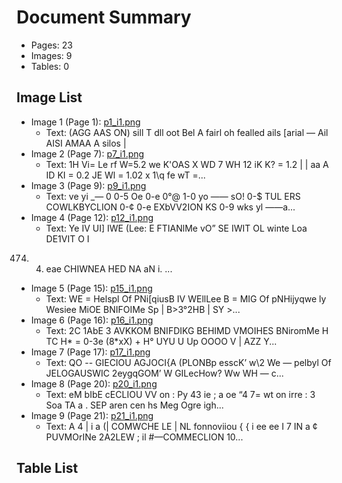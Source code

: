 # Document Summary

- Pages: 23
- Images: 9
- Tables: 0

## Image List

- Image 1 (Page 1): [p1_i1.png](pdf_images/p1_i1.png)
  - Text: (AGG AAS ON)
sill T dll oot
Bel
A fairl oh fealled ails [arial — Ail AISI
AMAA A silos |
- Image 2 (Page 7): [p7_i1.png](pdf_images/p7_i1.png)
  - Text: 1H Vi= Le rf W=5.2
we K'OAS X WD 7 WH 12 iK K? = 1.2
| |
aa
A
ID KI = 0.2 JE Wl = 1.02 x 1\q fe wT =...
- Image 3 (Page 9): [p9_i1.png](pdf_images/p9_i1.png)
  - Text: ve
yi _—
0 0-5 Oe 0-e 0°@ 1-0
yo —— sO!
0-$ TUL ERS
COWLKBYCLION
0-¢
0-e EXbVV2ION
KS
0-9 wks
yl ——a...
- Image 4 (Page 12): [p12_i1.png](pdf_images/p12_i1.png)
  - Text: Ye IV UI] IWE (Lee: E FTIANlMe
vO” SE IWIT OL winte Loa
DE1VIT O
I
474) 4) eae
CHIWNEA HED NA aN i. ...
- Image 5 (Page 15): [p15_i1.png](pdf_images/p15_i1.png)
  - Text: WE = Helspl Of PNi[qiusB IV WEllLee
B = MIG Of pNHijyqwe ly Wesiee
MiOE BNIFOIMe
Sp
| B>3°2HB |
SY >...
- Image 6 (Page 16): [p16_i1.png](pdf_images/p16_i1.png)
  - Text: 2C 1AbE 3 AVKKOM BNIFDIKG BEHIMD VMOIHES BNiromMe H TC H* = 0-3e (8*xX) + H°
UYU U Up
OOOO V
| AZZ Y...
- Image 7 (Page 17): [p17_i1.png](pdf_images/p17_i1.png)
  - Text: QO -- GIECIOU AGJOCI{A (PLONBp esscK’ w\2
We — pelbyl Of JELOGAUSWIC 2eygqGOM’ W GILecHow? Ww
WH — c...
- Image 8 (Page 20): [p20_i1.png](pdf_images/p20_i1.png)
  - Text: eM bIbE cECLIOU VV
on : Py 43 ie ; a oe “4 7= wt on irre : 3 Soa TA a . SEP aren cen hs
Meg Ogre igh...
- Image 9 (Page 21): [p21_i1.png](pdf_images/p21_i1.png)
  - Text: A 4
|
i a (|
COMWCHE LE
| NL fonnoviiou
{ {
i ee ee I
7 IN a ¢ PUVMOrINe 2A2LEW
; il #—COMMECLION 10...

## Table List

